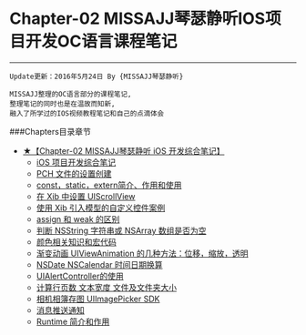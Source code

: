 # Chapter-02  MISSAJJ琴瑟静听IOS项目开发OC语言课程笔记
---
```objc
Update更新：2016年5月24日 By {MISSAJJ琴瑟静听}
```

```
MISSAJJ整理的OC语言部分的课程笔记,
整理笔记的同时也是在温故而知新,
融入了所学过的IOS视频教程笔记和自己的点滴体会
```
###Chapters目录章节

* [★【Chapter-02  MISSAJJ琴瑟静听 iOS 开发综合笔记】](README.md)
   * [iOS 项目开发综合笔记](iosxiang_mu_kai_fa_zong_he_bi_ji.md)
   * [PCH 文件的设置创建](pchwen_jian_de_she_zhi_chuang_jian.md)
   * [const，static，extern简介、作用和使用](conststaticexternjian_jie_3001_zuo_yong_he_shi_yon.md)
   * [在 Xib 中设置 UIScrollView](zaixib_zhong_she_zhi_uiscrollview.md)
   * [使用 Xib 引入模型的自定义控件案例](shi_yong_xib_yin_ru_mo_xing_de_zi_ding_yi_kong_jia.md)
   * [assign 和 weak 的区别](assignhe_weak_de_qu_bie.md)
   * [判断 NSString 字符串或 NSArray 数组是否为空](panduan_nsstring_zi_fu_chuan_huo_nsarray_shu_zu_sh.md)
   * [颜色相关知识和宏代码](yan_se_xiang_guan_zhi_shi_he_hong_dai_ma.md)
   * [渐变动画 UIViewAnimation 的几种方法：位移，缩放，透明](jian_bian_dong_hua_uiviewanimation_de_ji_zhong_fan.md)
   * [NSDate NSCalendar 时间日期换算](nsdate_nscalendarshi_jian_ri_qi_huan_suan.md)
   * [UIAlertController的使用](uialertcontrollerde_shi_yong.md)
   * [计算行页数 文本宽度 文件及文件夹大小](ji_suan_xing_ye_shu_wen_ben_kuan_du_wen_jian_ji_we.md)
   * [相机相簿存图 UIImagePicker SDK](xiang_jixiang_bu_cun_tu_uiimagepicker_sdk.md)
   * [消息推送通知](xiao_xi_tui_song_tong_zhi.md)
   * [Runtime 简介和作用](runtimejian_jie_he_zuo_yong.md)